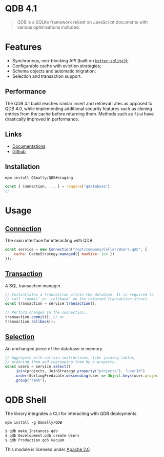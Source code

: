 
# QDB 4.1

> QDB is a SQLite framework reliant on JavaScript documents with various optimisations included.


# Features
* Synchronous, non-blocking API (built on [`better-sqlite3`](https://github.com/JoshuaWise/better-sqlite3));
* Configurable cache with eviction strategies;
* Schema objects and automatic migration;
* Selection and transaction support.

## Performance
The QDB 4.1 build reaches similar insert and retrieval rates as opposed to QDB 4.0, while implementing additional security features such as cloning entries from the cache before returning them. Methods such as `find` have drastically improved in performance.

## Links
* [Documentations](https://github.com/QSmally/QDB/blob/v4/Documentation/Index.md)
* [Github](https://github.com/QSmally/QDB)

## Installation
`npm install QSmally/QDB#staging`
```js
const { Connection, ... } = require("qdatabase");
// ...
```


# Usage

## [Connection](https://github.com/QSmally/QDB/blob/v4/Documentation/Connection.md)
The main interface for interacting with QDB.
```js
const service = new Connection("/opt/company/Cellar/Users.qdb", {
    cache: CacheStrategy.managed({ maxSize: 1e4 })
});
```

## [Transaction](https://github.com/QSmally/QDB/blob/v4/Documentation/Transaction.md)
A SQL transaction manager.
```js
// Instantiates a transaction within the database. It is required to
// call 'commit' or 'rollback' on the returned Transaction struct.
const transaction = service.transaction();

// Perform changes in the connection...
transaction.commit(); // or
transaction.rollback();
```

## [Selection](https://github.com/QSmally/QDB/blob/v4/Documentation/Selection.md)
An unchanged piece of the database in memory.
```js
// Aggregate with certain instructions, like joining tables,
// ordering them and regrouping them by a property.
const users = service.select()
    .join(projects, JoinStrategy.property("projects"), "userId")
    .order(SortingPredicate.descending(user => Object.keys(user.projects).length))
    .group("rank");
```


# QDB Shell
The library integrates a CLI for interacting with QDB deployments.

`npm install -g QSmally/QDB`

```s
$ qdb make Instances.qdb
$ qdb Development.qdb create Users
$ qdb Production.qdb vacuum
```


This module is licensed under [Apache 2.0](http://www.apache.org/licenses/LICENSE-2.0).

